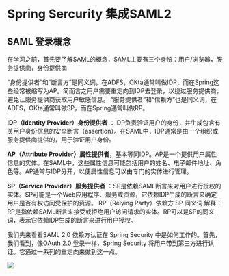# Spring Sercurity 集成SAML2

## SAML 登录概念

在学习之前，首先要了解SAML的概念，SAML主要有三个身份：用户/浏览器，服务提供商，身份提供商

“身份提供者”和“断言方”是同义词，在ADFS，OKta通常叫做IDP，而在Spring这些经常被缩写为AP。简而言之用户需要重定向到IDP去登录，以绕过服务提供商，避免让服务提供商获取用户敏感信息。
“服务提供者”和“信赖方”也是同义词，在ADFS，OKta通常叫做SP，而在Spring通常叫做RP。

**IDP（Identity Provider）身份提供者** ：IDP负责验证用户的身份，并生成包含有关用户身份信息的安全断言（assertion）。在SAML中，IDP通常是由一个组织或服务提供商提供的，用于验证用户身份。  

**AP（Attribute Provider）属性提供者**，基本等同IDP。AP是一个提供用户属性信息的实体。在SAML中，这些属性信息可能包括用户的姓名、电子邮件地址、角色等。AP通常与IDP分开，以便属性信息可以由专门的实体进行管理。  

**SP（Service Provider）服务提供者** ：SP是依赖SAML断言来对用户进行授权的实体。SP可能是一个Web应用程序、服务或资源，它依赖IDP生成的断言来确定用户是否有权访问受保护的资源。  RP（Relying Party）依赖方 SP 同义词 解释：RP是指依赖SAML断言来接受或拒绝用户访问请求的实体。RP可以是SP的同义词，表示它依赖IDP生成的断言来进行用户授权。

我们先来看看SAML 2.0 依赖方认证在 Spring Security 中是如何工作的。首先，我们看到，像OAuth 2.0 登录一样，Spring Security 将用户带到第三方进行认证。它通过一系列的重定向来做到这一点。

![](https://developer.qcloudimg.com/http-save/7902551/3b6b57fa80e51aed3b381bf1f9f50e24.png)